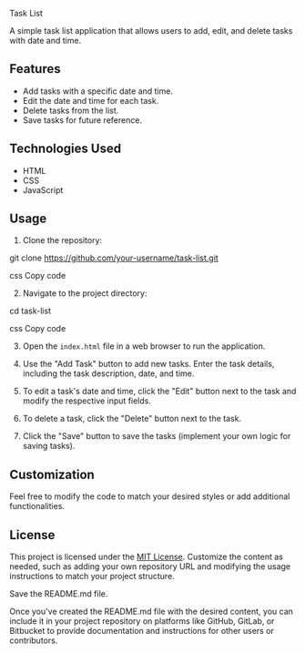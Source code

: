  Task List

A simple task list application that allows users to add, edit, and delete tasks with date and time.

## Features

- Add tasks with a specific date and time.
- Edit the date and time for each task.
- Delete tasks from the list.
- Save tasks for future reference.

## Technologies Used

- HTML
- CSS
- JavaScript

## Usage

1. Clone the repository:

git clone https://github.com/your-username/task-list.git

css
Copy code

2. Navigate to the project directory:

cd task-list

css
Copy code

3. Open the `index.html` file in a web browser to run the application.

4. Use the "Add Task" button to add new tasks. Enter the task details, including the task description, date, and time.

5. To edit a task's date and time, click the "Edit" button next to the task and modify the respective input fields.

6. To delete a task, click the "Delete" button next to the task.

7. Click the "Save" button to save the tasks (implement your own logic for saving tasks).

## Customization

Feel free to modify the code to match your desired styles or add additional functionalities.

## License

This project is licensed under the [MIT License](LICENSE).
Customize the content as needed, such as adding your own repository URL and modifying the usage instructions to match your project structure.

Save the README.md file.

Once you've created the README.md file with the desired content, you can include it in your project repository on platforms like GitHub, GitLab, or Bitbucket to provide documentation and instructions for other users or contributors.







